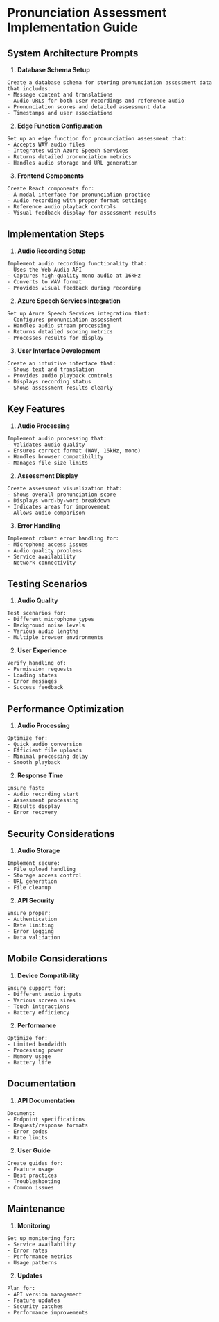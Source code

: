 # Pronunciation Assessment Implementation Guide

## System Architecture Prompts

1. **Database Schema Setup**
```
Create a database schema for storing pronunciation assessment data that includes:
- Message content and translations
- Audio URLs for both user recordings and reference audio
- Pronunciation scores and detailed assessment data
- Timestamps and user associations
```

2. **Edge Function Configuration**
```
Set up an edge function for pronunciation assessment that:
- Accepts WAV audio files
- Integrates with Azure Speech Services
- Returns detailed pronunciation metrics
- Handles audio storage and URL generation
```

3. **Frontend Components**
```
Create React components for:
- A modal interface for pronunciation practice
- Audio recording with proper format settings
- Reference audio playback controls
- Visual feedback display for assessment results
```

## Implementation Steps

1. **Audio Recording Setup**
```
Implement audio recording functionality that:
- Uses the Web Audio API
- Captures high-quality mono audio at 16kHz
- Converts to WAV format
- Provides visual feedback during recording
```

2. **Azure Speech Services Integration**
```
Set up Azure Speech Services integration that:
- Configures pronunciation assessment
- Handles audio stream processing
- Returns detailed scoring metrics
- Processes results for display
```

3. **User Interface Development**
```
Create an intuitive interface that:
- Shows text and translation
- Provides audio playback controls
- Displays recording status
- Shows assessment results clearly
```

## Key Features

1. **Audio Processing**
```
Implement audio processing that:
- Validates audio quality
- Ensures correct format (WAV, 16kHz, mono)
- Handles browser compatibility
- Manages file size limits
```

2. **Assessment Display**
```
Create assessment visualization that:
- Shows overall pronunciation score
- Displays word-by-word breakdown
- Indicates areas for improvement
- Allows audio comparison
```

3. **Error Handling**
```
Implement robust error handling for:
- Microphone access issues
- Audio quality problems
- Service availability
- Network connectivity
```

## Testing Scenarios

1. **Audio Quality**
```
Test scenarios for:
- Different microphone types
- Background noise levels
- Various audio lengths
- Multiple browser environments
```

2. **User Experience**
```
Verify handling of:
- Permission requests
- Loading states
- Error messages
- Success feedback
```

## Performance Optimization

1. **Audio Processing**
```
Optimize for:
- Quick audio conversion
- Efficient file uploads
- Minimal processing delay
- Smooth playback
```

2. **Response Time**
```
Ensure fast:
- Audio recording start
- Assessment processing
- Results display
- Error recovery
```

## Security Considerations

1. **Audio Storage**
```
Implement secure:
- File upload handling
- Storage access control
- URL generation
- File cleanup
```

2. **API Security**
```
Ensure proper:
- Authentication
- Rate limiting
- Error logging
- Data validation
```

## Mobile Considerations

1. **Device Compatibility**
```
Ensure support for:
- Different audio inputs
- Various screen sizes
- Touch interactions
- Battery efficiency
```

2. **Performance**
```
Optimize for:
- Limited bandwidth
- Processing power
- Memory usage
- Battery life
```

## Documentation

1. **API Documentation**
```
Document:
- Endpoint specifications
- Request/response formats
- Error codes
- Rate limits
```

2. **User Guide**
```
Create guides for:
- Feature usage
- Best practices
- Troubleshooting
- Common issues
```

## Maintenance

1. **Monitoring**
```
Set up monitoring for:
- Service availability
- Error rates
- Performance metrics
- Usage patterns
```

2. **Updates**
```
Plan for:
- API version management
- Feature updates
- Security patches
- Performance improvements
```